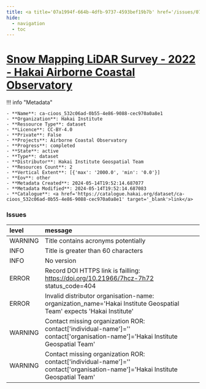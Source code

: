 ```yaml
---
title: <a title='07a1994f-664b-4dfb-9737-4593bef19b7b' href='/issues/07a1994f-664b-4dfb-9737-4593bef19b7b/' target='_blank'>Snow Mapping LiDAR Survey - 2022 - Hakai Airborne Coastal Observatory</a>
hide:
  - navigation
  - toc
---
```


# <a title='07a1994f-664b-4dfb-9737-4593bef19b7b' href='/issues/07a1994f-664b-4dfb-9737-4593bef19b7b/' target='_blank'>Snow Mapping LiDAR Survey - 2022 - Hakai Airborne Coastal Observatory</a>

<div id='map'></div>

!!! info "Metadata"
    
    - **Name**: ca-cioos_532c06ad-0b55-4e86-9088-cec970a0a8e1 
    - **Organization**: Hakai Institute 
    - **Ressource Type**: dataset 
    - **Licence**: CC-BY-4.0 
    - **Private**: False 
    - **Projects**: Airborne Coastal Observatory 
    - **Progress**: completed 
    - **State**: active 
    - **Type**: dataset 
    - **Distributor**: Hakai Institute Geospatial Team 
    - **Resources Count**: 2 
    - **Vertical Extent**: [{'max': '2000.0', 'min': '0.0'}] 
    - **Eov**: other 
    - **Metadata Created**: 2024-05-14T19:52:14.687077 
    - **Metadata Modified**: 2024-05-14T19:52:14.687083 
    - **Catalogue**: <a href='https://catalogue.hakai.org/dataset/ca-cioos_532c06ad-0b55-4e86-9088-cec970a0a8e1' target='_blank'>link</a> 

### Issues

| level   | message                                                                                                                         |
|:--------|:--------------------------------------------------------------------------------------------------------------------------------|
| WARNING | Title contains acronyms potentially                                                                                             |
| INFO    | Title is greater than 60 characters                                                                                             |
| INFO    | No version                                                                                                                      |
| ERROR   | Record DOI HTTPS link is failling: https://doi.org/10.21966/7hcz-7h72 status_code=404                                           |
| ERROR   | Invalid distributor organisation-name: organization_name='Hakai Institute Geospatial Team' expects 'Hakai Institute'            |
| WARNING | Contact missing organization ROR:  contact['individual-name']='' contact['organisation-name']='Hakai Institute Geospatial Team' |
| WARNING | Contact missing organization ROR:  contact['individual-name']='' contact['organisation-name']='Hakai Institute Geospatial Team' |

<script>
   document.addEventListener("DOMContentLoaded", function() {
    var map = L.map('map').setView([51.505, -125.09], 5);
    L.tileLayer('https://tile.openstreetmap.org/{z}/{x}/{y}.png', {
        maxZoom: 19,
        attribution: '&copy; <a href="http://www.openstreetmap.org/copyright">OpenStreetMap</a>'
    }).addTo(map);
    var geojsonFeature = {
        "type": "Feature",
        "properties": {
            "name" : "<a title='07a1994f-664b-4dfb-9737-4593bef19b7b' href='/issues/07a1994f-664b-4dfb-9737-4593bef19b7b/' target='_blank'>Snow Mapping LiDAR Survey - 2022 - Hakai Airborne Coastal Observatory</a>"
        },
        "geometry": {'type': 'Polygon', 'coordinates': [[[-126.8, 48.94], [-122.5, 48.94], [-122.5, 50.49], [-126.8, 50.49], [-126.8, 48.94]]]}
    }
    L.geoJSON(geojsonFeature).addTo(map);
   })
</script>